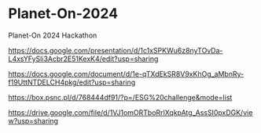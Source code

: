 # Planet-On-2024
Planet-On 2024 Hackathon

https://docs.google.com/presentation/d/1c1xSPKWu6z8nyTOvDa-L4xsYFySli3Acbr2E51KexK4/edit?usp=sharing

https://docs.google.com/document/d/1e-qTXdEkSR8V9xKhOg_aMbnRy-f19UttNTDELCH4pkg/edit?usp=sharing

https://box.psnc.pl/d/768444df91/?p=/ESG%20challenge&mode=list

https://drive.google.com/file/d/1VJ1omORTboRrlXqkpAtg_AssSI0pxDGK/view?usp=sharing

